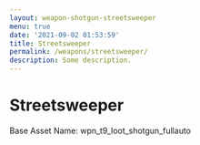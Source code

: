 ```yaml
---
layout: weapon-shotgun-streetsweeper
menu: true
date: '2021-09-02 01:53:59'
title: Streetsweeper
permalink: /weapons/streetsweeper/
description: Some description.
---
```


# Streetsweeper

Base Asset Name: wpn_t9_loot_shotgun_fullauto
